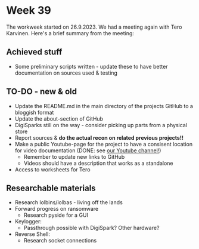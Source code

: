 # Week 39

The workweek started on 26.9.2023. We had a meeting again with Tero Karvinen. Here's a brief summary from the meeting:

## Achieved stuff

- Some preliminary scripts written - update these to have better documentation on sources used & testing

## TO-DO - new & old

- Update the README.md in the main directory of the projects GitHub to a bloggish format
- Update the about-section of GitHub
- DigiSparks still on the way - consider picking up parts from a physical store
- Report sources & **do the actual recon on related previous projects!!**
- Make a public Youtube-page for the project to have a consisent location for video documentation (DONE: see [our Youtube channel!](https://www.youtube.com/channel/UC0iDE-K8gs-9BZl0OmsLdUQ))
  - Remember to update new links to GitHub
  - Videos should have a description that works as a standalone
- Access to worksheets for Tero

## Researchable materials

- Research lolbins/lolbas - living off the lands
- Forward progress on ransomware
  - Research pyside for a GUI
- Keylogger:
  - Passthrough possible with DigiSpark? Other hardware?
- Reverse Shell: 
  - Research socket connections